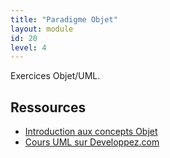 ```yaml
---
title: "Paradigme Objet"
layout: module
id: 20
level: 4
---
```


Exercices Objet/UML.

## Ressources 

- [Introduction aux concepts Objet](https://devoldere.net/ressources/objet/1.Cours%20Concepts_objet.pdf)
- [Cours UML sur Developpez.com](https://laurent-audibert.developpez.com/Cours-UML/?page=diagramme-classes)
